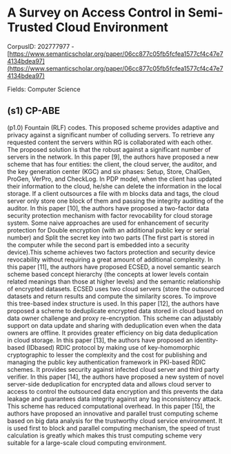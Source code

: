 # A Survey on Access Control in Semi-Trusted Cloud Environment

CorpusID: 202777977 - [https://www.semanticscholar.org/paper/06cc877c05fb5fcfea1577cf4c47e74134bdea97](https://www.semanticscholar.org/paper/06cc877c05fb5fcfea1577cf4c47e74134bdea97)

Fields: Computer Science

## (s1) CP-ABE
(p1.0) Fountain (RLF) codes. This proposed scheme provides adaptive and privacy against a significant number of colluding servers. To retrieve any requested content the servers within RG is collaborated with each other. The proposed solution is that the robust against a significant number of servers in the network. In this paper [9], the authors have proposed a new scheme that has four entities: the client, the cloud server, the auditor, and the key generation center (KGC) and six phases: Setup, Store, ChalGen, ProGen, VerPro, and CheckLog. In PDP model, when the client has updated their information to the cloud, he/she can delete the information in the local storage. If a client outsources a file with m blocks data and tags, the cloud server only store one block of them and passing the integrity auditing of the auditor. In this paper [10], the authors have proposed a two-factor data security protection mechanism with factor revocability for cloud storage system. Some naive approaches are used for enhancement of security protection for Double encryption (with an additional public key or serial number) and Split the secret key into two parts (The first part is stored in the computer while the second part is embedded into a security device).This scheme achieves two factors protection and security device revocability without requiring a great amount of additional complexity. In this paper [11], the authors have proposed ECSED, a novel semantic search scheme based concept hierarchy (the concepts at lower levels contain related meanings than those at higher levels) and the semantic relationship of encrypted datasets. ECSED uses two cloud servers (store the outsourced datasets and return results and compute the similarity scores. To improve this tree-based index structure is used. In this paper [12], the authors have proposed a scheme to deduplicate encrypted data stored in cloud based on data owner challenge and proxy re-encryption. This scheme can adjustably support on data update and sharing with deduplication even when the data owners are offline. It provides greater efficiency on big data deduplication in cloud storage. In this paper [13], the authors have proposed an identity-based (IDbased) RDIC protocol by making use of key-homomorphic cryptographic to lesser the complexity and the cost for publishing and managing the public key authentication framework in PKI-based RDIC schemes. It provides security against infected cloud server and third party verifier. In this paper [14], the authors have proposed a new system of novel server-side deduplication for encrypted data and allows cloud server to access to control the outsourced data encryption and this prevents the data leakage and guarantees data integrity against any tag inconsistency attack. This scheme has reduced computational overhead. In this paper [15], the authors have proposed an innovative and parallel trust computing scheme based on big data analysis for the trustworthy cloud service environment. It is used first to block and parallel computing mechanism, the speed of trust calculation is greatly which makes this trust computing scheme very suitable for a large-scale cloud computing environment.
